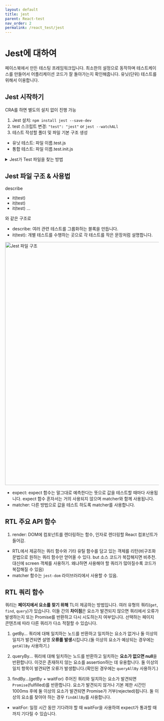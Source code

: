 ```yaml
---
layout: default
title: jest
parent: React-test
nav_order: 2
permalink: /react_test/jest
---
```


# Jest에 대하여
페이스북에서 만든 테스팅 프레임워크입니다.
최소한의 설정으로 동작하며 테스트케이스를 만들어서 어플리케이션 코드가 잘 돌아가는지 확인해줍니다.
유닛(단위) 테스트를 위해서 이용합니다.

## Jest 시작하기
CRA를 하면 별도의 설치 없이 진행 가능
1. Jest 설치: `npm install jest --save-dev`
2. test 스크립트 변경: `"test": "jest"` or `jest --watchALl`
3. 테스트 작성할 폴더 및 파일 기본 구조 생성
- 유닛 테스트: 파일 이름.test.js
- 통합 테스트: 파일 이름.test.init.js

<details>
    <summary>Jest가 Test 파일을 찾는 방법</summary>
    <ul>
        <li>{filename}.test.js</li>
        <li>{filename}.spec.js</li>
        <li>tests 폴더를 모든 폴더 안에 만든다.</li>
    </ul>
</details>

## Jest 파일 구조 & 사용법
describe
- it(test)
- it(test)
- it(test)
...

와 같은 구조로

- describe: 여러 관련 테스트를 그룹화하는 블록을 만듭니다.
- it(test): 개별 테스트를 수행하는 곳으로 각 테스트를 작은 문장처럼 설명합니다.

<img width="795" alt="Jest 파일 구조" src="https://user-images.githubusercontent.com/62797441/153643973-f7d34e63-ef16-4156-9045-4df3047a031b.png">

- expect: expect 함수는 말그대로 예측한다는 뜻으로 값을 테스트할 때마다 사용됩니다. expect 함수 혼자서는 거의 사용되지 않으며 matcher와 함께 사용됩니다.
- matcher: 다른 방법으로 값을 테스트 하도록 matcher를 사용합니다.

## RTL 주요 API 함수
1. render: DOM에 컴포넌트를 렌더링하는 함수, 인자로 렌더링할 React 컴포넌트가 들어감.
- RTL에서 제공하는 쿼리 함수와 기타 유틸 함수를 담고 있는 객체를 리턴(비구조화 문법으로 원하는 쿼리 함수만 얻어올 수 있다. but 소스 코드가 복잡해지면 비추천. 대신에 screen 객체를 사용하기. 왜냐하면 사용해야 할 쿼리가 많아질수록 코드가 복잡해질 수 있음)
- matcher 함수는 `jest-dom` 라이브러리에서 사용할 수 있음.

## RTL 쿼리 함수
쿼리는 **페이지에서 요소를 찾기 위해** TL이 제공하는 방법입니다. 여러 유형의 쿼리(`get`, `find`, `query`)가 있습니다. 이들 간의 **차이점**은 요소가 발견되지 않으면 쿼리에서 오류가 발생하는지 또는 Promise를 반환하고 다시 시도하는지 여부입니다. 선택하는 페이지 콘텐츠에 따라 다른 쿼리가 다소 적절할 수 있습니다.

1. getBy...
쿼리에 대해 일치하는 노드를 반환하고 일치하는 요소가 없거나 둘 이상의 일치가 발견되면 설명 **오류를 발생**시킵니다.(둘 이상의 요소가 예상되는 경우에는 `getAllBy` 사용하기.)

2. queryBy...
쿼리에 대해 일치하는 노드를 반환하고 일치하는 **요소가 없으면 null**을 반환합니다. 이것은 존재하지 않는 요소를 assertion하는 데 유용합니다. 둘 이상의 일치 항목이 발견되면 오류가 발생합니다.(확인된 경우에는 `queryAllBy` 사용하기.)

3. findBy...(getBy + waitFor)
주어진 쿼리와 일치하는 요소가 발견되면 `Promise`(fulfilled)를 반환합니다. 요소가 발견되지 않거나 기본 제한 시간인 1000ms 후에 둘 이상의 요소가 발견되면 Promise가 거부(rejected)됩니다. 둘 이상의 요소를 찾아야 하는 경우 `findAllBy`를 사용합니다.
- waitFor: 일정 시간 동안 기다려야 할 때 waitFor을 사용하여 expect가 통과할 때까지 기다릴 수 있습니다.